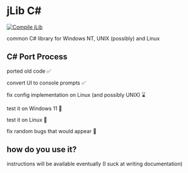 # jLib C#
[![Compile jLib](https://github.com/dot166/jLib/actions/workflows/jLib.yml/badge.svg)](https://github.com/dot166/jLib/actions/workflows/jLib.yml)

common C# library for Windows NT, UNIX (possibly) and Linux

## C# Port Process

ported old code ✅

convert UI to console prompts ✅

fix config implementation on Linux (and possibly UNIX) ⌛️

test it on Windows 11 🚫

test it on Linux 🚫

fix random bugs that would appear 🚫

## how do you use it?

instructions will be available eventually (I suck at writing documentation)

